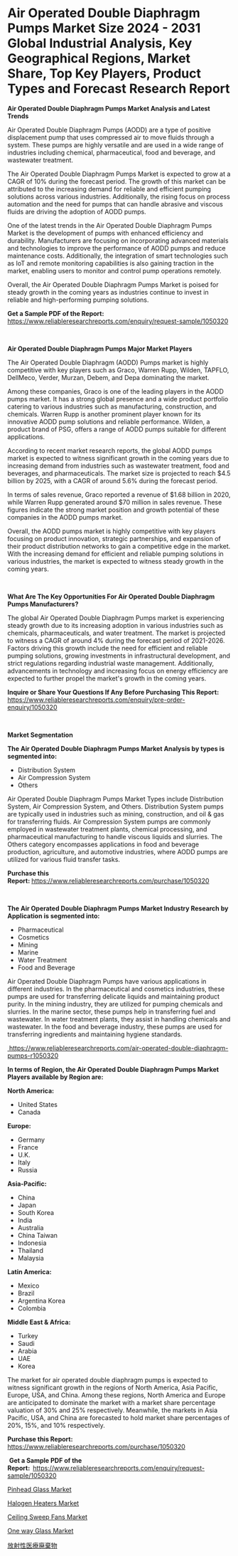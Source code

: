 <p><h1>Air Operated Double Diaphragm Pumps Market Size 2024 - 2031 Global Industrial Analysis, Key Geographical Regions, Market Share, Top Key Players, Product Types and Forecast Research Report</h1></p><p><strong>Air Operated Double Diaphragm Pumps Market Analysis and Latest Trends</strong></p>
<p><p>Air Operated Double Diaphragm Pumps (AODD) are a type of positive displacement pump that uses compressed air to move fluids through a system. These pumps are highly versatile and are used in a wide range of industries including chemical, pharmaceutical, food and beverage, and wastewater treatment.</p><p>The Air Operated Double Diaphragm Pumps Market is expected to grow at a CAGR of 10% during the forecast period. The growth of this market can be attributed to the increasing demand for reliable and efficient pumping solutions across various industries. Additionally, the rising focus on process automation and the need for pumps that can handle abrasive and viscous fluids are driving the adoption of AODD pumps.</p><p>One of the latest trends in the Air Operated Double Diaphragm Pumps Market is the development of pumps with enhanced efficiency and durability. Manufacturers are focusing on incorporating advanced materials and technologies to improve the performance of AODD pumps and reduce maintenance costs. Additionally, the integration of smart technologies such as IoT and remote monitoring capabilities is also gaining traction in the market, enabling users to monitor and control pump operations remotely.</p><p>Overall, the Air Operated Double Diaphragm Pumps Market is poised for steady growth in the coming years as industries continue to invest in reliable and high-performing pumping solutions.</p></p>
<p><strong>Get a Sample PDF of the Report:&nbsp;</strong> <a href="https://www.reliableresearchreports.com/enquiry/request-sample/1050320">https://www.reliableresearchreports.com/enquiry/request-sample/1050320</a></p>
<p>&nbsp;</p>
<p><strong>Air Operated Double Diaphragm Pumps Major Market Players</strong></p>
<p><p>The Air Operated Double Diaphragm (AODD) Pumps market is highly competitive with key players such as Graco, Warren Rupp, Wilden, TAPFLO, DellMeco, Verder, Murzan, Debem, and Depa dominating the market.</p><p>Among these companies, Graco is one of the leading players in the AODD pumps market. It has a strong global presence and a wide product portfolio catering to various industries such as manufacturing, construction, and chemicals. Warren Rupp is another prominent player known for its innovative AODD pump solutions and reliable performance. Wilden, a product brand of PSG, offers a range of AODD pumps suitable for different applications.</p><p>According to recent market research reports, the global AODD pumps market is expected to witness significant growth in the coming years due to increasing demand from industries such as wastewater treatment, food and beverages, and pharmaceuticals. The market size is projected to reach $4.5 billion by 2025, with a CAGR of around 5.6% during the forecast period.</p><p>In terms of sales revenue, Graco reported a revenue of $1.68 billion in 2020, while Warren Rupp generated around $70 million in sales revenue. These figures indicate the strong market position and growth potential of these companies in the AODD pumps market.</p><p>Overall, the AODD pumps market is highly competitive with key players focusing on product innovation, strategic partnerships, and expansion of their product distribution networks to gain a competitive edge in the market. With the increasing demand for efficient and reliable pumping solutions in various industries, the market is expected to witness steady growth in the coming years.</p></p>
<p>&nbsp;</p>
<p><strong>What Are The Key Opportunities For Air Operated Double Diaphragm Pumps Manufacturers?</strong></p>
<p><p>The global Air Operated Double Diaphragm Pumps market is experiencing steady growth due to its increasing adoption in various industries such as chemicals, pharmaceuticals, and water treatment. The market is projected to witness a CAGR of around 4% during the forecast period of 2021-2026. Factors driving this growth include the need for efficient and reliable pumping solutions, growing investments in infrastructural development, and strict regulations regarding industrial waste management. Additionally, advancements in technology and increasing focus on energy efficiency are expected to further propel the market's growth in the coming years.</p></p>
<p><strong>Inquire or Share Your Questions If Any Before Purchasing This Report:</strong> <a href="https://www.reliableresearchreports.com/enquiry/pre-order-enquiry/1050320">https://www.reliableresearchreports.com/enquiry/pre-order-enquiry/1050320</a></p>
<p>&nbsp;</p>
<p><strong>Market Segmentation</strong></p>
<p><strong>The Air Operated Double Diaphragm Pumps Market Analysis by types is segmented into:</strong></p>
<p><ul><li>Distribution System</li><li>Air Compression System</li><li>Others</li></ul></p>
<p><p>Air Operated Double Diaphragm Pumps Market Types include Distribution System, Air Compression System, and Others. Distribution System pumps are typically used in industries such as mining, construction, and oil & gas for transferring fluids. Air Compression System pumps are commonly employed in wastewater treatment plants, chemical processing, and pharmaceutical manufacturing to handle viscous liquids and slurries. The Others category encompasses applications in food and beverage production, agriculture, and automotive industries, where AODD pumps are utilized for various fluid transfer tasks.</p></p>
<p><strong>Purchase this Report:&nbsp;</strong><a href="https://www.reliableresearchreports.com/purchase/1050320">https://www.reliableresearchreports.com/purchase/1050320</a></p>
<p>&nbsp;</p>
<p><strong>The Air Operated Double Diaphragm Pumps Market Industry Research by Application is segmented into:</strong></p>
<p><ul><li>Pharmaceutical</li><li>Cosmetics</li><li>Mining</li><li>Marine</li><li>Water Treatment</li><li>Food and Beverage</li></ul></p>
<p><p>Air Operated Double Diaphragm Pumps have various applications in different industries. In the pharmaceutical and cosmetics industries, these pumps are used for transferring delicate liquids and maintaining product purity. In the mining industry, they are utilized for pumping chemicals and slurries. In the marine sector, these pumps help in transferring fuel and wastewater. In water treatment plants, they assist in handling chemicals and wastewater. In the food and beverage industry, these pumps are used for transferring ingredients and maintaining hygiene standards.</p></p>
<p><a href="https://www.reliableresearchreports.com/air-operated-double-diaphragm-pumps-r1050320">&nbsp;https://www.reliableresearchreports.com/air-operated-double-diaphragm-pumps-r1050320</a></p>
<p><strong>In terms of Region, the Air Operated Double Diaphragm Pumps Market Players available by Region are:</strong></p>
<p>
    <p> <strong> North America: </strong>
        <ul>
            <li>United States</li>
            <li>Canada</li>
        </ul>
        </p> 
    <p> <strong> Europe: </strong>
        <ul>
            <li>Germany</li>
            <li>France</li>
            <li>U.K.</li>
            <li>Italy</li>
            <li>Russia</li>
        </ul>
        </p> 
    <p> <strong> Asia-Pacific: </strong>
        <ul>
            <li>China</li>
            <li>Japan</li>
            <li>South Korea</li>
            <li>India</li>
            <li>Australia</li>
            <li>China Taiwan</li>
            <li>Indonesia</li>
            <li>Thailand</li>
            <li>Malaysia</li>
        </ul>
        </p> 
    <p> <strong> Latin America: </strong>
        <ul>
            <li>Mexico</li>
            <li>Brazil</li>
            <li>Argentina Korea</li>
            <li>Colombia</li>
        </ul>
        </p> 
    <p> <strong> Middle East & Africa: </strong>
        <ul>
            <li>Turkey</li>
            <li>Saudi</li>
            <li>Arabia</li>
            <li>UAE</li>
            <li>Korea</li>
        </ul>
    </p>
    </p>
<p><p>The market for air operated double diaphragm pumps is expected to witness significant growth in the regions of North America, Asia Pacific, Europe, USA, and China. Among these regions, North America and Europe are anticipated to dominate the market with a market share percentage valuation of 30% and 25% respectively. Meanwhile, the markets in Asia Pacific, USA, and China are forecasted to hold market share percentages of 20%, 15%, and 10% respectively.</p></p>
<p><strong>Purchase this Report: </strong><a href="https://www.reliableresearchreports.com/purchase/1050320">https://www.reliableresearchreports.com/purchase/1050320</a></p>
<p>&nbsp;<strong>Get a Sample PDF of the Report:&nbsp;&nbsp;</strong><a href="https://www.reliableresearchreports.com/enquiry/request-sample/1050320">https://www.reliableresearchreports.com/enquiry/request-sample/1050320</a></p>
<p><strong></strong></p>
<p><p><a href="https://issuu.com/reportprime-2/docs/pinhead-glass-market-size-2030.pptx">Pinhead Glass Market</a></p><p><a href="https://github.com/jaidynmorantestelletmjzya/Market-Research-Report-List-2/blob/main/halogen-heaters-market.md">Halogen Heaters Market</a></p><p><a href="https://github.com/juniordelafrance/Market-Research-Report-List-3/blob/main/ceiling-sweep-fans-market.md">Ceiling Sweep Fans Market</a></p><p><a href="https://issuu.com/reportprime-2/docs/one-way-glass-market-size-2030.pptx">One way Glass Market</a></p><p><a href="https://github.com/SantosDicki04/Market-Research-Report-List-1/blob/main/709358934066.md">放射性医療廃棄物</a></p></p>